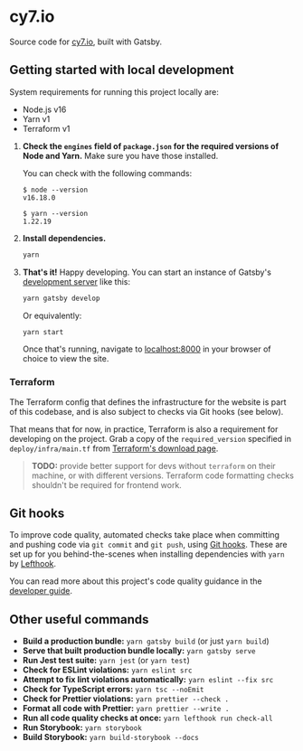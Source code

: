 # cy7.io

Source code for [cy7.io](https://cy7.io), built with Gatsby.

## Getting started with local development

System requirements for running this project locally are:

- Node.js v16
- Yarn v1
- Terraform v1

1. **Check the `engines` field of `package.json` for the required versions of Node and Yarn.** Make sure you have those installed.

   You can check with the following commands:

   ```
   $ node --version
   v16.18.0

   $ yarn --version
   1.22.19
   ```

2. **Install dependencies.**

   ```bash
   yarn
   ```

3. **That's it!** Happy developing. You can start an instance of Gatsby's [development server](https://www.gatsbyjs.com/docs/tutorial/part-1/#run-your-site-locally) like this:

   ```bash
   yarn gatsby develop
   ```

   Or equivalently:

   ```bash
   yarn start
   ```

   Once that's running, navigate to [localhost:8000](http://localhost:8000/) in your browser of choice to view the site.

### Terraform

The Terraform config that defines the infrastructure for the website is part of this codebase, and is also subject to checks via Git hooks (see below).

That means that for now, in practice, Terraform is also a requirement for developing on the project. Grab a copy of the `required_version` specified in `deploy/infra/main.tf` from [Terraform's download page](https://www.terraform.io/downloads.html).

> **TODO:** provide better support for devs without `terraform` on their machine, or with different versions. Terraform code formatting checks shouldn't be required for frontend work.

## Git hooks

To improve code quality, automated checks take place when committing and pushing code via `git commit` and `git push`, using [Git hooks](https://www.atlassian.com/git/tutorials/git-hooks). These are set up for you behind-the-scenes when installing dependencies with `yarn` by [Lefthook](https://github.com/evilmartians/lefthook).

You can read more about this project's code quality guidance in the [developer guide](https://storybook.cy7.io/?path=/docs/guides-code-quality--page).

## Other useful commands

- **Build a production bundle:** `yarn gatsby build` (or just `yarn build`)
- **Serve that built production bundle locally:** `yarn gatsby serve`
- **Run Jest test suite:** `yarn jest` (or `yarn test`)
- **Check for ESLint violations:** `yarn eslint src`
- **Attempt to fix lint violations automatically:** `yarn eslint --fix src`
- **Check for TypeScript errors:** `yarn tsc --noEmit`
- **Check for Prettier violations:** `yarn prettier --check .`
- **Format all code with Prettier:** `yarn prettier --write .`
- **Run all code quality checks at once:** `yarn lefthook run check-all`
- **Run Storybook:** `yarn storybook`
- **Build Storybook:** `yarn build-storybook --docs`
